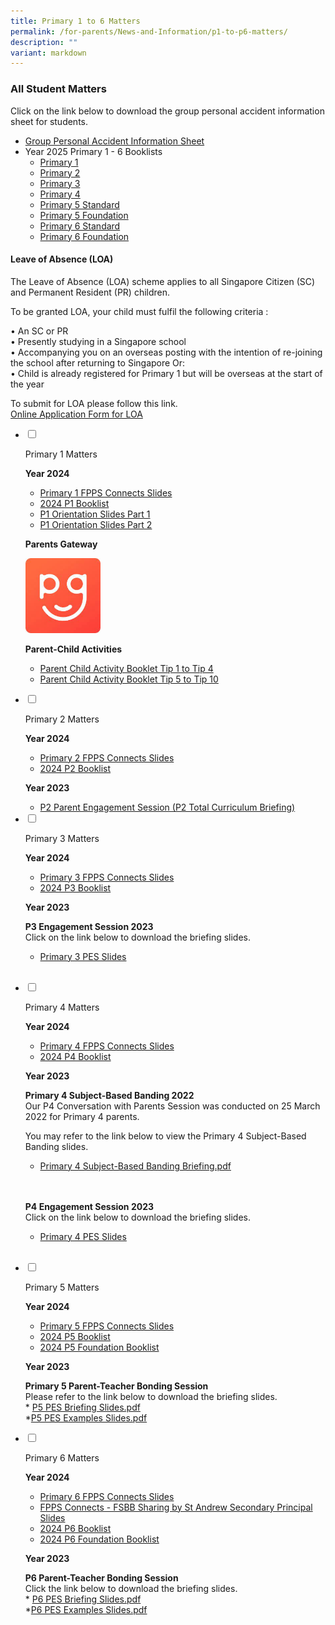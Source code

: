 ```yaml
---
title: Primary 1 to 6 Matters
permalink: /for-parents/News-and-Information/p1-to-p6-matters/
description: ""
variant: markdown
---
```

### All Student Matters

Click on the link below to download the group personal accident information sheet for students.

* <a target="_blank" href="/files/2024/P1%20%20%20P6%20Matters/Product_Fact_Sheet__Year_2024_May__Revised.pdf">Group Personal Accident Information Sheet</a>
* Year 2025 Primary 1 - 6 Booklists
	* [Primary 1](/files/2025/Booklists/P1_BOOKLIST.pdf)
	* [Primary 2](/files/2025/Booklists/P2_BOOKLIST.pdf)
	* [Primary 3](/files/2025/Booklists/P3_BOOKLIST.pdf)
	* [Primary 4](/files/2025/Booklists/P4_BOOKLIST.pdf)
	* [Primary 5 Standard](/files/2025/Booklists/P5_BOOKLIST.pdf)
	* [Primary 5 Foundation](/files/2025/Booklists/P5__FDN_.pdf)
	* [Primary 6 Standard](/files/2025/Booklists/P6_BOOKLIST.pdf)
	* [Primary 6 Foundation](/files/2025/Booklists/P6__FDN_.pdf)


#### Leave of Absence (LOA)
 

The Leave of Absence (LOA) scheme applies to all Singapore Citizen (SC) and Permanent Resident (PR) children.  
  
To be granted LOA, your child must fulfil the following criteria :  
  
• An SC or PR  
• Presently studying in a Singapore school  
• Accompanying you on an overseas posting with the intention of re-joining the school after returning to Singapore Or:  
• Child is already registered for Primary 1 but will be overseas at the start of the year  
  
To submit for LOA please follow this link.  
[Online Application Form for LOA](https://form.gov.sg/#!/61023b016bd2f30011b37e2a)
<ul class="jekyllcodex_accordion">  
  
<li>  
  
<input id="accordion1" type="checkbox">  
  
<label for="accordion1">Primary 1 Matters</label>  
  
<div>  
		<b> Year 2024 </b><br>
			<ul>
								<li><a target="_blank" href="/files/2024/P1%20%20%20P6%20Matters/p1_fpps_connects.pdf">Primary 1 FPPS Connects Slides</a>
				</li>
				<li><a target="_blank" href="https://staging.d2n2vioi5ki3lh.amplifyapp.com/files/2024/Booklists/2024%20p1%20booklist.pdf">2024 P1 Booklist</a></li>
				<li> <a target="_blank" href="https://staging.d2n2vioi5ki3lh.amplifyapp.com/files/2024/P1%20%20%20P6%20Matters/p1202401.pdf">P1 Orientation Slides Part 1</a></li>
				<li> <a target="_blank" href="https://staging.d2n2vioi5ki3lh.amplifyapp.com/files/2024/P1%20%20%20P6%20Matters/p12024.pdf">P1 Orientation Slides Part 2</a></li>
			</ul>


	
<b> Parents Gateway </b><br>
	
<a href="https://staging.d2n2vioi5ki3lh.amplifyapp.com/for-parents/parents-gateway/" target="_blank"><img src="/images/p1m.png" style="width:25%"></a> <br>
	
<b> Parent-Child Activities</b><br>
*  <a href="https://staging.d2n2vioi5ki3lh.amplifyapp.com/files/p1m5.pdf" target="_blank">Parent Child Activity Booklet Tip 1 to Tip 4</a>	<br> 
*  <a href="https://staging.d2n2vioi5ki3lh.amplifyapp.com/files/p1m6.pdf" target="_blank">Parent Child Activity Booklet Tip 5 to Tip 10</a>	<br> 	
	
	
<p></p>  
  
</div>  
  
</li>  
<li>  
  
<input id="accordion2" type="checkbox">  
  
<label for="accordion2">Primary 2 Matters</label>  
  
<div>  
		<b> Year 2024 </b><br>
			<ul>
								<li><a target="_blank" href="/files/2024/P1%20%20%20P6%20Matters/p2_fpps_connects.pdf">Primary 2 FPPS Connects Slides</a>
				</li>
				<li><a target="_blank" href="https://staging.d2n2vioi5ki3lh.amplifyapp.com/files/2024/Booklists/2024%20p2%20booklist.pdf">2024 P2 Booklist</a></li>
			</ul>
<p>
<b> Year 2023 </b><br>
</p><ul>
	<li><a target="_blank" href="https://staging.d2n2vioi5ki3lh.amplifyapp.com/files/All%20Student%20Matters/P2/P2%20Total%20Curriculum%20Briefing_2023%20.pdf">P2 Parent Engagement Session (P2 Total Curriculum Briefing)</a></li>
</ul>
  
  
</div>  
  
</li>  
  
<li>  
  
<input id="accordion3" type="checkbox">  
  
<label for="accordion3">Primary 3 Matters</label>  
  
<div>  
  		<b> Year 2024 </b><br>
			<ul>
				<li><a target="_blank" href="/files/2024/P1%20%20%20P6%20Matters/p3_p4_fpps_connects.pdf">Primary 3 FPPS Connects Slides</a>
				</li>
				<li><a target="_blank" href="https://staging.d2n2vioi5ki3lh.amplifyapp.com/files/2024/Booklists/2024%20p3%20booklist.pdf">2024 P3 Booklist</a></li>
			</ul>
<p>
<b> Year 2023 </b><br>
	
<b>P3 Engagement Session 2023</b><br>
Click on the link below to download the briefing slides.	<br>
* <a href="https://staging.d2n2vioi5ki3lh.amplifyapp.com/files/All%20Student%20Matters/P3/p3%20and%204%20pes%202023.pdf" target="_blank">Primary 3 PES Slides</a>		
<br>
  
</p>  
  
</div>  
  
</li>  
  
<li>  
  
<input id="accordion4" type="checkbox">  
  
<label for="accordion4">Primary 4 Matters</label>  
  
<div>  
  		<b> Year 2024 </b><br>
			<ul>
								<li><a target="_blank" href="/files/2024/P1%20%20%20P6%20Matters/p3_p4_fpps_connects.pdf">Primary 4 FPPS Connects Slides</a>
				</li>
				<li><a target="_blank" href="https://staging.d2n2vioi5ki3lh.amplifyapp.com/files/2024/Booklists/2024%20p4%20booklist.pdf">2024 P4 Booklist</a></li>
			</ul>
<p>
<b> Year 2023 </b><br>
	
<b> Primary 4 Subject-Based Banding 2022 </b><br>
Our P4 Conversation with Parents Session was conducted on 25 March 2022 for Primary 4 parents.  <br>

You may refer to the link below to view the Primary 4 Subject-Based Banding slides.	<br>
* <a href="https://staging.d2n2vioi5ki3lh.amplifyapp.com/files/p4m2.pdf" target="_blank">Primary 4 Subject-Based Banding Briefing.pdf</a>		
<br><br>
	
<b>P4 Engagement Session 2023</b><br>
Click on the link below to download the briefing slides.	<br>
* <a href="https://staging.d2n2vioi5ki3lh.amplifyapp.com/files/All%20Student%20Matters/P3/p3%20and%204%20pes%202023.pdf" target="_blank">Primary 4 PES Slides</a>		
<br>
	
</p>  
  
</div>  
  
</li>  
	
<li>  
  
<input id="accordion5" type="checkbox">  
  
<label for="accordion5">Primary 5 Matters</label>  
  
<div>  
  		<b> Year 2024 </b><br>
			<ul>
												<li><a target="_blank" href="/files/2024/P1%20%20%20P6%20Matters/p5_fpps_connects.pdf">Primary 5 FPPS Connects Slides</a>
				</li>
				<li><a target="_blank" href="https://staging.d2n2vioi5ki3lh.amplifyapp.com/files/2024/Booklists/2024%20p5%20booklist.pdf">2024 P5 Booklist</a></li>
								<li><a target="_blank" href="https://staging.d2n2vioi5ki3lh.amplifyapp.com/files/2024/Booklists/2024%20p5%20(fdn).pdf">2024 P5 Foundation Booklist</a></li>
			</ul>
<p>
<b> Year 2023 </b><br>

<b> Primary 5 Parent-Teacher Bonding Session </b><br>
	Please refer to the link below to download the briefing slides.	<br>
		* <a href="https://staging.d2n2vioi5ki3lh.amplifyapp.com/files/All%20Student%20Matters/P5/2023%20pes.pdf" target="_blank">P5 PES Briefing Slides.pdf</a>		<br>
	*<a href="https://staging.d2n2vioi5ki3lh.amplifyapp.com/files/All%20Student%20Matters/P5/2023%20pes%20examples.pdf" target="_blank">P5 PES Examples Slides.pdf</a>		<br>
</p>  
  
</div>  
  
</li>  
	
<li>  
  
<input id="accordion6" type="checkbox">  
  
<label for="accordion6">Primary 6 Matters</label>  
  
<div>  
  		<b> Year 2024 </b><br>
			<ul>
												<li><a target="_blank" href="/files/2024/P1%20%20%20P6%20Matters/p6_fpps_connects.pdf">Primary 6 FPPS Connects Slides</a>
				</li>
												<li><a target="_blank" href="/files/2024/P1%20%20%20P6%20Matters/fsbb_sharing.pdf">FPPS Connects - FSBB Sharing by St Andrew Secondary Principal Slides</a>
				</li>
				<li><a target="_blank" href="https://staging.d2n2vioi5ki3lh.amplifyapp.com/files/2024/Booklists/2024%20p6%20booklist.pdf">2024 P6 Booklist</a></li>
				<li><a target="_blank" href="https://staging.d2n2vioi5ki3lh.amplifyapp.com/files/2024/Booklists/2024%20p6%20(fdn).pdf">2024 P6 Foundation Booklist</a></li>
			</ul>
<p>
<b> Year 2023 </b><br> 
	
<b>P6 Parent-Teacher Bonding Session</b><br>
Click the link below to download the briefing slides.<br>
	* <a href="https://staging.d2n2vioi5ki3lh.amplifyapp.com/files/All%20Student%20Matters/P5/2023%20pes.pdf" target="_blank">P6 PES Briefing Slides.pdf</a>		<br>
		*<a href="https://staging.d2n2vioi5ki3lh.amplifyapp.com/files/All%20Student%20Matters/P5/2023%20pes%20examples.pdf" target="_blank">P6 PES Examples Slides.pdf</a>		<br>
	
</p>  
  
</div>  
  
</li>  	
	
</ul>